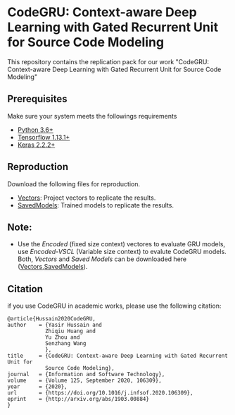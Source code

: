 # CodeGRU: Context-aware Deep Learning with Gated Recurrent Unit for Source Code Modeling

This repository contains the replication pack for our work "CodeGRU: Context-aware Deep Learning with Gated Recurrent Unit for Source Code Modeling"

## Prerequisites
Make sure your system meets the followings requirements
* [Python 3.6+](https://www.python.org/)
* [Tensorflow 1.13.1+](www.tensorflow.org)
* [Keras 2.2.2+](https://keras.io/)


## Reproduction
Download the following files for reproduction.
* [Vectors](https://pan.baidu.com/s/1i6_ITX9EJseW_o7JunCb5g): Project vectors to replicate the results.
* [SavedModels](https://pan.baidu.com/s/1e0wct-SzL3uij5yVv-Mlsw): Trained models to replicate the results.

## Note: 

* Use the *Encoded* (fixed size context) vectores to evaluate GRU models, use *Encoded-VSCL* (Variable size context) to evalute CodeGRU models. Both, *Vectors* and *Saved Models* can be downloaded here ([Vectors](https://pan.baidu.com/s/1i6_ITX9EJseW_o7JunCb5g),[SavedModels](https://pan.baidu.com/s/1e0wct-SzL3uij5yVv-Mlsw)).


## Citation
if you use CodeGRU in academic works, please use the following citation:
```
@article{Hussain2020CodeGRU,
author    = {Yasir Hussain and
            Zhiqiu Huang and
            Yu Zhou and
            Senzhang Wang
            },
title     = {CodeGRU: Context-aware Deep Learning with Gated Recurrent Unit for
            Source Code Modeling},
journal   = {Information and Software Technology},
volume    = {Volume 125, September 2020, 106309},
year      = {2020},
url       = {https://doi.org/10.1016/j.infsof.2020.106309},
eprint    = {http://arxiv.org/abs/1903.00884}
}
```


